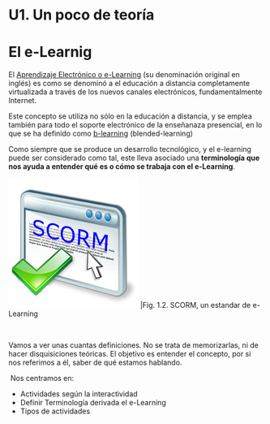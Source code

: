 
# U1. Un poco de teoría

# El e-Learnig

El [Aprendizaje Electrónico o e-Learning](http://es.wikipedia.org/wiki/E-learning) (su denominación original en inglés) es como se denominó a el educación a distancia completamente virtualizada a través de los nuevos canales electrónicos, fundamentalmente Internet.

Este concepto se utiliza no sólo en la educación a distancia, y se emplea también para todo el soporte electrónico de la enseñanaza presencial, en lo que se ha definido como [b-learning](http://es.wikipedia.org/wiki/Blended_learning) (blended-learning)

Como siempre que se produce un desarrollo tecnológico, y el e-learning puede ser considerado como tal, este lleva asociado una **terminología que nos ayuda a entender qué es o cómo se trabaja con el e-Learning**.

![](img/scorm.png)
|Fig. 1.2. SCORM, un estandar de e-Learning

 

Vamos a ver unas cuantas definiciones. No se trata de memorizarlas, ni de hacer disquisiciones teóricas. El objetivo es entender el concepto, por si nos referimos a él, saber de qué estamos hablando.

 Nos centramos en:

- Actividades según la interactividad
- Definir Terminología derivada el e-Learning
- Tipos de actividades

